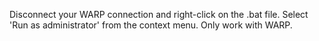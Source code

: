 Disconnect your WARP connection and right-click on the .bat file. Select 'Run as administrator' from the context menu.
Only work with WARP.
